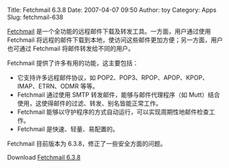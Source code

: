Title: Fetchmail 6.3.8
Date: 2007-04-07 09:50
Author: toy
Category: Apps
Slug: fetchmail-638

[Fetchmail](http://fetchmail.berlios.de/)
是一个全功能的远程邮件下载及转发工具。一方面，用户通过使用 Fetchmail
将远程的邮件下载到本地，使访问这些邮件更加方便；另一方面，用户也可通过
Fetchmail 将邮件转发给不同的用户。

Fetchmail 提供了许多有用的功能，这主要包括：

-   它支持许多远程邮件协议，如
    POP2、POP3、RPOP、APOP、KPOP、IMAP、ETRN、ODMR 等等。
-   Fetchmail 通过使用 SMTP 转发邮件，能够与邮件代理程序（如
    Mutt）结合使用，这使得邮件的过滤、转发、别名皆能正常工作。
-   Fetchmail
    能够以守护程序的方式自动运行，可以实现周期性地邮件检查工作。
-   Fetchmail 是快速、轻量、易配置的。

Fetchmail 目前版本为 6.3.8，修正了一些安全方面的问题。

Download [Fetchmail
6.3.8](http://developer.berlios.de/project/showfiles.php?group_id=1824)
